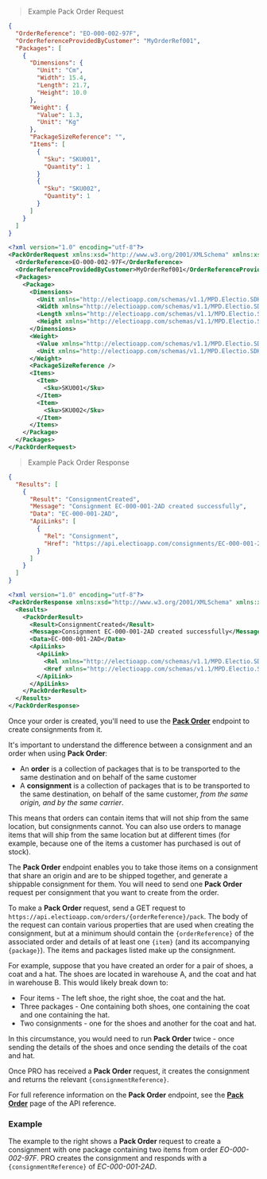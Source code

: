 > Example Pack Order Request

```json
{
  "OrderReference": "EO-000-002-97F",
  "OrderReferenceProvidedByCustomer": "MyOrderRef001",
  "Packages": [
    {
      "Dimensions": {
        "Unit": "Cm",
        "Width": 15.4,
        "Length": 21.7,
        "Height": 10.0
      },
      "Weight": {
        "Value": 1.3,
        "Unit": "Kg"
      },
      "PackageSizeReference": "",
      "Items": [
        {
          "Sku": "SKU001",
          "Quantity": 1
        }
        {
          "Sku": "SKU002",
          "Quantity": 1
        }        
      ]
    }
  ]
}
```

```xml
<?xml version="1.0" encoding="utf-8"?>
<PackOrderRequest xmlns:xsd="http://www.w3.org/2001/XMLSchema" xmlns:xsi="http://www.w3.org/2001/XMLSchema-instance" xmlns="http://electioapp.com/schemas/v1.1/MPD.Electio.SDK.DataTypes.PackOrders">
  <OrderReference>EO-000-002-97F</OrderReference>
  <OrderReferenceProvidedByCustomer>MyOrderRef001</OrderReferenceProvidedByCustomer>
  <Packages>
    <Package>
      <Dimensions>
        <Unit xmlns="http://electioapp.com/schemas/v1.1/MPD.Electio.SDK.DataTypes.Common">Cm</Unit>
        <Width xmlns="http://electioapp.com/schemas/v1.1/MPD.Electio.SDK.DataTypes.Common">15.4</Width>
        <Length xmlns="http://electioapp.com/schemas/v1.1/MPD.Electio.SDK.DataTypes.Common">21.7</Length>
        <Height xmlns="http://electioapp.com/schemas/v1.1/MPD.Electio.SDK.DataTypes.Common">10</Height>
      </Dimensions>
      <Weight>
        <Value xmlns="http://electioapp.com/schemas/v1.1/MPD.Electio.SDK.DataTypes.Common">1.3</Value>
        <Unit xmlns="http://electioapp.com/schemas/v1.1/MPD.Electio.SDK.DataTypes.Common">Kg</Unit>
      </Weight>
      <PackageSizeReference />
      <Items>
        <Item>
          <Sku>SKU001</Sku>
        </Item>
        <Item>
          <Sku>SKU002</Sku>
        </Item>
      </Items>
    </Package>
  </Packages>
</PackOrderRequest>
```

> Example Pack Order Response

```json
{
  "Results": [
    {
      "Result": "ConsignmentCreated",
      "Message": "Consignment EC-000-001-2AD created successfully",
      "Data": "EC-000-001-2AD",
      "ApiLinks": [
        {
          "Rel": "Consignment",
          "Href": "https://api.electioapp.com/consignments/EC-000-001-2AD"
        }
      ]
    }
  ]
}
```

```xml
<?xml version="1.0" encoding="utf-8"?>
<PackOrderResponse xmlns:xsd="http://www.w3.org/2001/XMLSchema" xmlns:xsi="http://www.w3.org/2001/XMLSchema-instance" xmlns="http://electioapp.com/schemas/v1.1/MPD.Electio.SDK.DataTypes.PackOrders">
  <Results>
    <PackOrderResult>
      <Result>ConsignmentCreated</Result>
      <Message>Consignment EC-000-001-2AD created successfully</Message>
      <Data>EC-000-001-2AD</Data>
      <ApiLinks>
        <ApiLink>
          <Rel xmlns="http://electioapp.com/schemas/v1.1/MPD.Electio.SDK.DataTypes.Common">Consignment</Rel>
          <Href xmlns="http://electioapp.com/schemas/v1.1/MPD.Electio.SDK.DataTypes.Common">https://api.electioapp.com/consignments/EC-000-001-2AD</Href>
        </ApiLink>
      </ApiLinks>
    </PackOrderResult>
  </Results>
</PackOrderResponse>
```

Once your order is created, you'll need to use the **[Pack Order](https://docs.electioapp.com/#/api/PackOrder)** endpoint to create consignments from it.

It's important to understand the difference between a consignment and an order when using **Pack Order**:

* An **order** is a collection of packages that is to be transported to the same destination and on behalf of the same customer
* A **consignment** is a collection of packages that is to be transported to the same destination, on behalf of the same customer, _from the same origin, and by the same carrier_.

This means that orders can contain items that will not ship from the same location, but consignments cannot. You can also use orders to manage items that will ship from the same location but at different times (for example, because one of the items a customer has purchased is out of stock).

The **Pack Order** endpoint enables you to take those items on a consignment that share an origin and are to be shipped together, and generate a shippable consignment for them. You will need to send one **Pack Order** request per consignment that you want to create from the order.

To make a **Pack Order** request, send a GET request to `https://api.electioapp.com/orders/{orderReference}/pack`. The body of the request can contain various properties that are used when creating the consignment, but at a minimum should contain the `{orderReference}` of the associated order and details of at least one `{item}` (and its accompanying `{package}`). The items and packages listed make up the consignment.

<aside class = "info">
  For example, suppose that you have created an order for a pair of shoes, a coat and a hat. The shoes are located in warehouse A, and the coat and hat in warehouse B. This would likely break down to:

  * Four items - The left shoe, the right shoe, the coat and the hat.
  * Three packages - One containing both shoes, one containing the coat and one containing the hat.
  * Two consignments - one for the shoes and another for the coat and hat.

  In this circumstance, you would need to run **Pack Order** twice - once sending the details of the shoes and once sending the details of the coat and hat. 
</aside>

Once PRO has received a **Pack Order** request, it creates the consignment and returns the relevant `{consignmentReference}`.

<aside class="note">
  For full reference information on the <strong>Pack Order</strong> endpoint, see the <strong><a href="https://docs.electioapp.com/#/api/PackOrder">Pack Order</a></strong> page of the API reference.
</aside>

### Example

The example to the right shows a **Pack Order** request to create a consignment with one package containing two items from order _EO-000-002-97F_. PRO creates the consignment and responds with a `{consignmentReference}` of _EC-000-001-2AD_.

